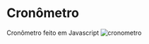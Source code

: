 # Cronômetro
Cronômetro feito em Javascript
![cronometro](https://user-images.githubusercontent.com/79205717/214673072-06fa8820-ec1c-4f3a-9646-4c680b997b14.PNG)
